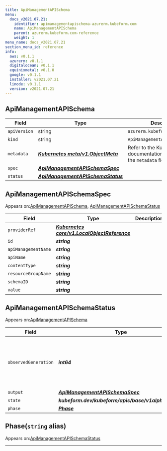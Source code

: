 ```yaml
---
title: ApiManagementAPISchema
menu:
  docs_v2021.07.21:
    identifier: apimanagementapischema-azurerm.kubeform.com
    name: ApiManagementAPISchema
    parent: azurerm.kubeform.com-reference
    weight: 1
menu_name: docs_v2021.07.21
section_menu_id: reference
info:
  aws: v0.1.1
  azurerm: v0.1.1
  digitalocean: v0.1.1
  equinixmetal: v0.1.0
  google: v0.1.1
  installer: v2021.07.21
  linode: v0.1.1
  version: v2021.07.21
---
```


## ApiManagementAPISchema
| Field | Type | Description |
| ------ | ----- | ----------- |
| `apiVersion` | string | `azurerm.kubeform.com/v1alpha1` |
|    `kind` | string | `ApiManagementAPISchema` |
| `metadata` | ***[Kubernetes meta/v1.ObjectMeta](https://v1-18.docs.kubernetes.io/docs/reference/generated/kubernetes-api/v1.18/#objectmeta-v1-meta)***|Refer to the Kubernetes API documentation for the fields of the `metadata` field.|
| `spec` | ***[ApiManagementAPISchemaSpec](#apimanagementapischemaspec)***||
| `status` | ***[ApiManagementAPISchemaStatus](#apimanagementapischemastatus)***||
## ApiManagementAPISchemaSpec

Appears on:[ApiManagementAPISchema](#apimanagementapischema), [ApiManagementAPISchemaStatus](#apimanagementapischemastatus)

| Field | Type | Description |
| ------ | ----- | ----------- |
| `providerRef` | ***[Kubernetes core/v1.LocalObjectReference](https://v1-18.docs.kubernetes.io/docs/reference/generated/kubernetes-api/v1.18/#localobjectreference-v1-core)***||
| `id` | ***string***||
| `apiManagementName` | ***string***||
| `apiName` | ***string***||
| `contentType` | ***string***||
| `resourceGroupName` | ***string***||
| `schemaID` | ***string***||
| `value` | ***string***||
## ApiManagementAPISchemaStatus

Appears on:[ApiManagementAPISchema](#apimanagementapischema)

| Field | Type | Description |
| ------ | ----- | ----------- |
| `observedGeneration` | ***int64***| ***(Optional)*** Resource generation, which is updated on mutation by the API Server.|
| `output` | ***[ApiManagementAPISchemaSpec](#apimanagementapischemaspec)***| ***(Optional)*** |
| `state` | ***kubeform.dev/kubeform/apis/base/v1alpha1.State***| ***(Optional)*** |
| `phase` | ***[Phase](#phase)***| ***(Optional)*** |
## Phase(`string` alias)

Appears on:[ApiManagementAPISchemaStatus](#apimanagementapischemastatus)

---
